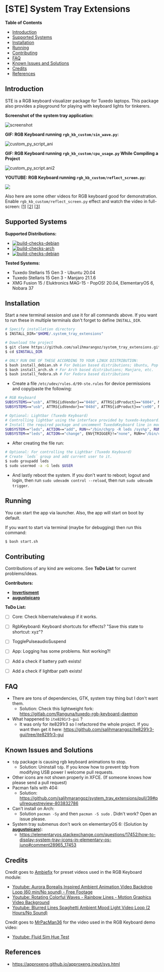 # [STE] System Tray Extensions

**Table of Contents**

- [Introduction](#introduction)
- [Supported Systems](#supported-systems)
- [Installation](#installation)
- [Running](#running)
- [Contributing](#contributing)
- [FAQ](#faq)
- [Known Issues and Solutions](#known-issues-and-solutions)
- [Credits](#credits)
- [References](#references)

## Introduction

STE is a RGB keyboard visualizer package for Tuxedo laptops. This package also provides a playground for playing with keyboard lights for tinkerers.


**Screenshot of the system tray application:**

![screenshot](.etc/screenshot.png)

**GIF: RGB Keyboard running `rgb_kb_custom/sin_wave.py`:**

![custom_py_script_ani](.etc/custom_py_script_ani.gif)

**GIF: RGB Keyboard running `rgb_kb_custom/cpu_usage.py` While Compiling a Project**

![custom_py_script.ani2](.etc/custom_py_script.ani2.gif)

**YOUTUBE: RGB Keyboard running `rgb_kb_custom/reflect_screen.py`:**

[![](https://img.youtube.com/vi/3v0SmxLNwq4/maxresdefault.jpg)](https://youtu.be/3v0SmxLNwq4)

Also here are some other videos for RGB keyboard good for demonstration. Enable `rgb_kb_custom/reflect_screen.py` effect and watch the video in full-screen: [[1]](https://www.youtube.com/watch?v=2VsZTW6UjcA) [[2]](https://www.youtube.com/watch?v=2VsZTW6UjcA) [[3]](https://www.youtube.com/watch?v=5gT3migqxNI)

## Supported Systems

**Supported Distributions:**

- [![build-checks-debian](https://github.com/salihmarangoz/system_tray_extensions/actions/workflows/build_checks_debian.yml/badge.svg)](https://github.com/salihmarangoz/system_tray_extensions/actions/workflows/build_checks_debian.yml)
- [![build-checks-arch](https://github.com/salihmarangoz/system_tray_extensions/actions/workflows/build_checks_arch.yml/badge.svg)](https://github.com/salihmarangoz/system_tray_extensions/actions/workflows/build_checks_arch.yml)
- [![build-checks-debian](https://github.com/salihmarangoz/system_tray_extensions/actions/workflows/build_checks_fedora.yml/badge.svg)](https://github.com/salihmarangoz/system_tray_extensions/actions/workflows/build_checks_fedora.yml)

**Tested Systems:**

- Tuxedo Stellaris 15 Gen 3 - Ubuntu 20.04
- Tuxedo Stellaris 15 Gen 3 - Manjaro 21.1.6
- XMG Fusion 15 / Eluktronics MAG-15 - PopOS! 20.04, ElementaryOS 6, Nobara 37

## Installation

Start a new terminal session and use it for all commands above. If you want to run these in multiple terminals don't forget to define `INSTALL_DIR`.

```bash
# Specify installation directory
$ INSTALL_DIR="$HOME/.system_tray_extensions"

# Download the project
$ git clone https://github.com/salihmarangoz/system_tray_extensions.git "$INSTALL_DIR"
$ cd $INSTALL_DIR

# ONLY RUN ONE OF THESE ACCORDING TO YOUR LINUX DISTRIBUTION:
$ bash install_debian.sh # For Debian based distributions; Ubuntu, Pop OS, etc.
$ bash install_arch.sh # For Arch based distributions; Manjaro, etc. 
$ bash install_fedora.sh # For Fedora based distributions
```

- Create a file `/etc/udev/rules.d/99-ste.rules` for device permissions and copy/paste the following:

```bash
# RGB Keyboard
SUBSYSTEMS=="usb", ATTRS{idVendor}=="048d", ATTRS{idProduct}=="6004", MODE:="0666"
SUBSYSTEMS=="usb", ATTRS{idVendor}=="048d", ATTRS{idProduct}=="ce00", MODE:="0666"

# Optional: Lightbar (Tuxedo Keyboard)
# Controlling lightbar using the interface provided by tuxedo-keyboard.
# Install the required package and uncomment TuxedoKeyboard line in modules/loading_order.list
SUBSYSTEM=="leds", ACTION=="add", RUN+="/bin/chgrp -R leds /sys%p", RUN+="/bin/chmod -R g=u /sys%p"
SUBSYSTEM=="leds", ACTION=="change", ENV{TRIGGER}!="none", RUN+="/bin/chgrp -R leds /sys%p", RUN+="/bin/chmod -R g=u /sys%p"
```

- After creating the file run:

```bash
# Optional: For controlling the Lightbar (Tuxedo Keyboard)
# Create `leds` group and add current user to it. 
$ sudo groupadd leds
$ sudo usermod -a -G leds $USER
```

- And lastly reboot the system. If you don't want to reboot; logout and login, then run `sudo udevadm control --reload`, then run `sudo udevadm trigger`. 

## Running

You can start the app via launcher. Also, the app will start on boot by default. 

If you want to start via terminal (maybe for debugging) then run this command:

```bash
$ bash start.sh
```



## Contributing

Contributions of any kind are welcome. See **ToDo List** for current problems/ideas.

**Contributors:**

- **[Invertisment](https://github.com/Invertisment)**
- **[augustoicaro](https://github.com/augustoicaro)**

**ToDo List:**

- [ ] Core: Check hibernate/wakeup if it works.
- [ ] RgbKeyboard: Keyboard shortcuts for effects? "Save this state to shortcut: xyz"?
- [ ] TogglePulseaudioSuspend
- [ ] App: Logging has some problems. Not working?!
- [ ] Add a check if battery path exists!
- [ ] Add a check if lightbar path exists!



## FAQ

- There are tons of dependencies, GTK, system tray thing but I don't want them.
  - Solution: Check this lightweight fork: https://gitlab.com/Ranguna/tuxedo-rgb-keyboard-daemon
- What happened to `ite8291r3-gui` ? 
  - It was only for ite8291r3 so I refactored the whole project. If you want then get it here: https://github.com/salihmarangoz/ite8291r3-gui/tree/ite8291r3-gui

## Known Issues and Solutions

- `tdp` package is causing rgb keyboard animations to stop.
  - Solution: Uninstall `tdp`. If you know how to prevent tdp from modifying USB power I welcome pull  requests.
- Other icons are not shown properly in XFCE. (If someone knows how please send a pull request)
- Pacman fails with 404:
  - Solution: https://github.com/salihmarangoz/system_tray_extensions/pull/39#pullrequestreview-803832786
- Can't install on Arch:
  - Solution `pacman -Sy` and then `pacman -S sudo` . Didn't work? Open an issue please.
- System tray submenus don't work on elementaryOS 6: (Solution by **[augustoicaro](https://github.com/augustoicaro)**):
  - https://elementaryos.stackexchange.com/questions/17452/how-to-display-system-tray-icons-in-elementary-os-juno#comment28965_17453



## Credits

Credit goes to [Ambiefix](https://www.youtube.com/channel/UCnwLT9GEwbzfjPusVKtxacA) for preset videos used in the RGB Keyboard module:

- [Youtube: Aurora Borealis Inspired Ambient Animation Video Backdrop Loop (60 min/No sound) - Free Footage](https://www.youtube.com/watch?v=X6PLRiil2F4)
- [Youtube: Rotating Colorful Waves - Rainbow Lines - Motion Graphics Video Background](https://www.youtube.com/watch?v=sTsO_NMjb3o)
- [Youtube: Blurred Lines Spaghetti Ambient Mood Light Video Loop (2 Hours/No Sound)](https://www.youtube.com/watch?v=Nw9vgfbPf90)

Credit goes to [MrPacMan36](https://www.youtube.com/channel/UC7GfgbTJuA6_gi2XEaBcNRw) for the video used in the RGB Keyboard demo video:

- [Youtube: Fluid Sim Hue Test](https://www.youtube.com/watch?v=qC0vDKVPCrw)



## References

- https://approxeng.github.io/approxeng.input/sys.html
